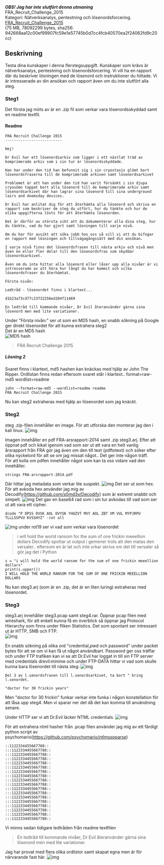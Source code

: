 ***OBS! Jag har inte slutfört denna utmaning***  
FRA_Recruit_Challenge_2015  
Kategori: Nätverksanalys, pentestning och lösenordsforcering.  
[FRA_Recruit_Challenge_2015](https://challenge.fra.se/FRA_Recruit_Challenge_2015.zip)  
(75 MB, 78092299 bytes, sha256: 942668aa12c00ef99907fc59e1e57745b0d7cc4fcb40570ea2f24062fd9c20cc)

## Beskrivning
Testa dina kunskaper i denna flerstegsuppgift. Kunskaper som krävs är nätverksanalys, pentestning och lösenordsforcering. Vi vill ha en rapport där du beskriver lösningen med de lösenord och instruktioner du hittade. Vi är intresserade av din ansökan och rapport även om du inte slutfört alla steg.

### Steg1
Det första jag möts av är en .zip fil som verkar vara lösenordsskyddad samt en readme textfil.

#### Readme
``` 
FRA Recruit Challenge 2015
--------------------------

Hej!

Dr Evil har ett lösenordsarkiv som ligger i ett nästlat träd av komprimerade arkiv som i sin tur är lösenordsskyddade.

Han har under den tid han befunnit sig i sin cryostasis glömt bort lösenordsfraserna till de komprimerade arkiven samt lösenordsarkivet

Problemet är att han under den tid han varit försänkt i sin djupa cryosömn tappat bort alla lösenord till de komprimerade arkiv samt lösenordsarkivet där han lagrar sina lösenord till sina underground lairs and doomsday devices.

Dr Evil har anlitat dig för att återhämta alla lösenord och skriva en rapport som beskriver de steg du utfört, hur du tänkte och hur de olika uppgifterna lösts för att återhämta lösenorden.

Det är därför av största vikt att du dokumenterar alla dina steg, hur du tänkte, vad du har gjort samt lösningen till varje nivå.

Om du har för avsikt att söka jobb hos oss så vill vi att du bifogar en rapport med lösningen och tillvägagångssätt med din ansökan.

I varje nivå finns det lösenordsfrasen till nästa arkiv och nivå men även en eller fler delar till den lösenordsfras som skyddar lösenordsarkivet.

Även om du inte hittar alla lösenord eller låser upp alla nivåer är vi intresserade av att höra hur långt du har kommit och vilka lösenordsfraser du återhämtat.

Första nivån:

Ledtråd - lösenordet finns i klartext...

d1b23a73cd77c23f32256ed204f11469

En ledtråd till kommande nivåer, Dr Evil återanvänder gärna sina lösenord men med lite variationer.
```
Under "Första nivån:" ser ut som en MD5 hash, en snabb sökning på Google ger direkt lösenordet för att kunna extrahera steg2  
Det är en MD5 hash  
![MD5 hash](https://i.imgur.com/LqGr2vO.png)  
> FRA Recruit Challenge 2015  

##### Lösning 2
Svaret finns i klartext, md5 hashen kan knäckas med hjälp av John The Ripper. Ordlistan finns redan eftersom svaret står i klartext..
format=raw-md5
wordlist=readme
```
john --format=raw-md5 --wordlist=readme readme
FRA Recruit Challenge 2015
```
Nu kan steg2 extraheras med hjälp av lösenordet som jag knäckt.
### Steg2
steg .zip-filen innehåller en image. För att utforska den monterar jag den i kali linux.
![img](https://i.imgur.com/tSieeGP.png)

Imagen innehåller en pdf FRA-arsrapport-2014 samt .zip steg3.arj. Efter att öppnat pdf och kikat igenom vad som ser ut att vara en helt vanlig årsrapport från FRA gör jag även om den till text (pdftotext) och söker efter olika nyckelord för att se om jag missat något.. Det ger inte någon träff.  
För att kolla om pdfen innehåller något som kan ta oss vidare vad den innehåller.
```
strings FRA-arsrapport-2014.pdf
```
Där hittar jag metadata som verkar lite suspekt.
![img](https://i.imgur.com/o3NXPl1.png)
Det ser ut som hex.  
För att avkoda hex använder jag mig av Decodify(https://github.com/s0md3v/Decodify) som är extremt snabbt och simpelt.
![img](https://i.imgur.com/wD2CrGF.png)
Det gav en base64 rad som i sin tur avkodas till vad som ser ut att vara ett cipher.  
```
dcode "P DPSS OVSK AOL DVYSK YHUZVT MVY AOL ZBT VM VUL MYPJRPU TLLLSSPVU KVSSHYZ" -rot all
```
![img](https://i.imgur.com/dgA3jug.png)
under rot19 ser vi vad som verkar vara lösenordet
> i will hold the world ransom for the sum of one frickin meeellion dollars
Decodify spottar ut output i gemener trots att den matas den versaler.. eftersom en är lat och inte orkar skriva om det till versaler så gör jag det i Python 
```
s = "i will hold the world ransom for the sum of one frickin meeellion dollars"
print(s.upper())
I WILL HOLD THE WORLD RANSOM FOR THE SUM OF ONE FRICKIN MEEELLION DOLLARS

```
Nu kan steg3.arj (som är en .zip, det är en liten luring) extraheras med lösenordet. 
### Steg3
steg3.arj innehåller steg3.pcap samt steg4.rar. Öppnar pcap filen med wireshark, för att enkelt kunna få en överblick så öppnar jag Protocol Hierarchy som finns under fliken Statistics.
Det som spontant ser intressant ut är HTTP, SMB och FTP.  
![img](https://i.imgur.com/vs356y5.png)

En snabb sökning på olika ord "credential,pwd och password" under packet bytes för att se om vi kan få ut något användbart. Password ger oss träffar och under FTP trafiken kan vi se att Dr.Evil har loggat in till sin FTP server med credentials drevil:minime och under FTP-DATA hittar vi vad som skulle kunna bara lösenordet till nästa steg:
![img](https://i.imgur.com/CgbN0F1.png)
```
Del 3 av l.senordsfrasen till l.senordsarkivet, ta bort " kring l.senordet.

"doctor for 30 frickin years"
```
Men "doctor for 30 frickin" funkar verkar inte funka i någon konstellation för att låsa upp steg4. Men vi sparar ner det då det kan komma till användning senare.

Under HTTP ser vi att Dr.Evil läcker NTML credentials.
![img](https://i.imgur.com/o2FwWRv.png)

För att extrahera ntml hasher från .pcap filen använder jag mig av ett färdigt python script av psychomario(https://github.com/psychomario/ntlmsspparse)

```
::1122334455667788::
:::1122334455667788::
:::1122334455667788::
:::1122334455667788::
:::1122334455667788::
:::1122334455667788::
:::1122334455667788::
:::1122334455667788::
:::1122334455667788::
:::1122334455667788::
:::1122334455667788::
:::1122334455667788::
:::1122334455667788::
:::1122334455667788::
:::1122334455667788::
:::1122334455667788::
:::1122334455667788::
:::1122334455667788::
```

Vi minns sedan tidigare ledtråden från readme textfilen
> En ledtråd till kommande nivåer, Dr Evil återanvänder gärna sina lösenord men med lite variationer.

Jag har provat med flera olika ordlistor samt skapat egna men är för närvarande fast här.
![img](https://images.unsplash.com/photo-1533601017-dc61895e03c0?ixlib=rb-1.2.1&ixid=eyJhcHBfaWQiOjEyMDd9&w=1000&q=80)
